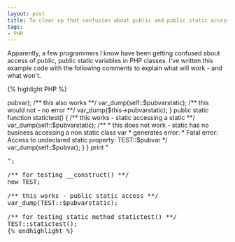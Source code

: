 ```yaml
---
layout: post
title: To clear up that confusion about public and public static access in PHP
tags:
- PHP
---
```


Apparently, a few programmers I know have been getting confused about access of public, public static variables in PHP classes.  I've written this example code with the following comments to explain what will work - and what won't.


{% highlight PHP %}
<?php
class TEST
{
    /** public variable **/
    public $pubvar = 'pubvar';
 
    /** static public variable **/
    public static $pubvarstatic = 'pubvarstatic';
 
    public function __construct()
    {
        /** this works **/
        var_dump($this->pubvar);
 
        /** this also works **/
        var_dump(self::$pubvarstatic);
 
        /** this would not - no error **/
        var_dump($this->pubvarstatic);
    }
 
    public static function statictest()
    {
        /** this works - static accessing a static **/
        var_dump(self::$pubvarstatic);
 
        /**
         * this does not work - static has no business accessing a non static class var
         * generates error:
         * Fatal error:  Access to undeclared static property:  TEST::$pubvar
         */
        var_dump(self::$pubvar);
    }
}
print "<pre>";
 
/** for testing __construct() **/
new TEST;
 
/** this works - public static access **/
var_dump(TEST::$pubvarstatic);
 
/** for testing static method statictest() **/
TEST::statictest();
{% endhighlight %}
